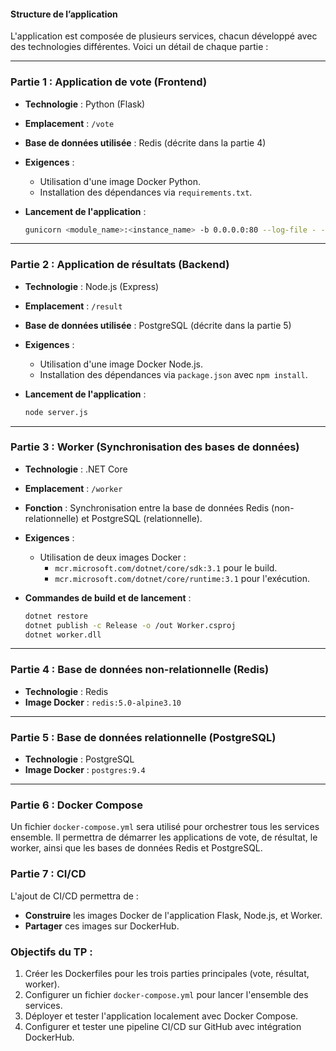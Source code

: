 #### Structure de l’application

L'application est composée de plusieurs services, chacun développé avec des technologies différentes. Voici un détail de chaque partie :

---

### **Partie 1 : Application de vote (Frontend)**

- **Technologie** : Python (Flask)
- **Emplacement** : `/vote`
- **Base de données utilisée** : Redis (décrite dans la partie 4)
- **Exigences** :

  - Utilisation d'une image Docker Python.
  - Installation des dépendances via `requirements.txt`.

- **Lancement de l'application** :
  ```bash
  gunicorn <module_name>:<instance_name> -b 0.0.0.0:80 --log-file - --access-logfile - --workers 4 --keep-alive 0
  ```

---

### **Partie 2 : Application de résultats (Backend)**

- **Technologie** : Node.js (Express)
- **Emplacement** : `/result`
- **Base de données utilisée** : PostgreSQL (décrite dans la partie 5)
- **Exigences** :

  - Utilisation d'une image Docker Node.js.
  - Installation des dépendances via `package.json` avec `npm install`.

- **Lancement de l'application** :
  ```bash
  node server.js
  ```

---

### **Partie 3 : Worker (Synchronisation des bases de données)**

- **Technologie** : .NET Core
- **Emplacement** : `/worker`
- **Fonction** : Synchronisation entre la base de données Redis (non-relationnelle) et PostgreSQL (relationnelle).
- **Exigences** :

  - Utilisation de deux images Docker :
    - `mcr.microsoft.com/dotnet/core/sdk:3.1` pour le build.
    - `mcr.microsoft.com/dotnet/core/runtime:3.1` pour l'exécution.

- **Commandes de build et de lancement** :
  ```bash
  dotnet restore
  dotnet publish -c Release -o /out Worker.csproj
  dotnet worker.dll
  ```

---

### **Partie 4 : Base de données non-relationnelle (Redis)**

- **Technologie** : Redis
- **Image Docker** : `redis:5.0-alpine3.10`

---

### **Partie 5 : Base de données relationnelle (PostgreSQL)**

- **Technologie** : PostgreSQL
- **Image Docker** : `postgres:9.4`

---

### **Partie 6 : Docker Compose**

Un fichier `docker-compose.yml` sera utilisé pour orchestrer tous les services ensemble. Il permettra de démarrer les applications de vote, de résultat, le worker, ainsi que les bases de données Redis et PostgreSQL.

### **Partie 7 : CI/CD**

L'ajout de CI/CD permettra de :

- **Construire** les images Docker de l'application Flask, Node.js, et Worker.
- **Partager** ces images sur DockerHub.

### **Objectifs du TP :**

1. Créer les Dockerfiles pour les trois parties principales (vote, résultat, worker).
2. Configurer un fichier `docker-compose.yml` pour lancer l'ensemble des services.
3. Déployer et tester l'application localement avec Docker Compose.
4. Configurer et tester une pipeline CI/CD sur GitHub avec intégration DockerHub.
